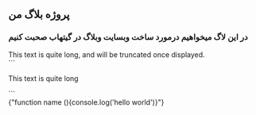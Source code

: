 <h2>
  پروژه بلاگ من
</h2>
<h3>
  در این لاگ میخواهیم درمورد ساخت وبسایت وبلاگ در گیتهاب صحبت کنیم
</h3>
<div class="code">
   This text is quite long, and will be truncated once displayed.
   <br />
  ```<p>This text is quite long</p>```
   <br />
   {"function name (){console.log('hello world')}"}                
</div>

